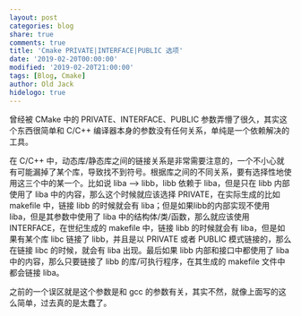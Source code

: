 ```yaml
---
layout: post
categories: blog
share: true
comments: true
title: 'Cmake PRIVATE|INTERFACE|PUBLIC 选项'
date: '2019-02-20T00:00:00'
modified: '2019-02-20T21:00:00'
tags: [Blog, Cmake]
author: Old Jack
hidelogo: true
---
```


曾经被 CMake 中的 PRIVATE、INTERFACE、PUBLIC 参数弄懵了很久，其实这个东西很简单和 C/C++ 编译器本身的参数没有任何关系，单纯是一个依赖解决的工具。

在 C/C++ 中，动态库/静态库之间的链接关系是非常需要注意的，一个不小心就有可能漏掉了某个库，导致找不到符号。根据库之间的不同关系，要有选择性地使用这三个中的某一个。比如说 liba --> libb，libb 依赖于 liba，但是只在 libb 内部使用了 liba 中的内容，那么这个时候就应该选择 PRIVATE，在实际生成的比如 makefile 中，链接 libb 的时候就会有 liba；但是如果libb的内部实现不使用 liba，但是其参数中使用了 liba 中的结构体/类/函数，那么就应该使用 INTERFACE，在世纪生成的 makefile 中，链接 libb 的时候就会有 liba，但是如果有某个库 libc 链接了 libb，并且是以 PRIVATE 或者 PUBLIC 模式链接的，那么在链接 libc 的时候，就会有 liba 出现。最后如果 libb 内部和接口中都使用了 liba 中的内容，那么只要链接了 libb 的库/可执行程序，在其生成的 makefile 文件中都会链接 liba。

之前的一个误区就是这个参数是和 gcc 的参数有关，其实不然，就像上面写的这么简单，过去真的是太蠢了。
